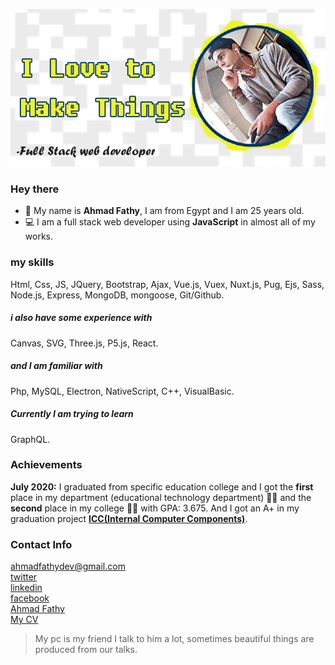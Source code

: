 ![](images/ahmad-fathy.png)
### Hey there
 * 👨 My name is __Ahmad Fathy__, I am from Egypt and I am 25 years old.
 * 💻 I am a full stack web developer using __JavaScript__ in almost all of my works.

### my skills
Html, Css, JS, JQuery, Bootstrap, Ajax, Vue.js, Vuex, Nuxt.js, Pug, Ejs, Sass, Node.js, Express, MongoDB, mongoose, Git/Github.
##### i also have some experience with
Canvas, SVG, Three.js, P5.js, React.
##### and I am familiar with
Php, MySQL, Electron, NativeScript, C++, VisualBasic.
##### Currently I am trying to learn
GraphQL.

### Achievements
__July 2020:__ I graduated from specific education college and I got the __first__ place in my department (educational technology department) 🎉🎉 and the __second__ place in my college 🎉🎉 with GPA: 3.675. And I got an A+ in my graduation project __[ICC(Internal Computer Components)](https://ahmadfathy97.github.io/icc 'ICC')__.

### Contact Info
ahmadfathydev@gmail.com\
[twitter](https://twitter.com/ahmad_fathy97)\
[linkedin](https://www.linkedin.com/in/ahmadfathy97/)\
[facebook](https://www.facebook.com/AhmadFathy97/)\
[Ahmad Fathy](https://ahmadfathy97.github.io/)\
[My CV](https://ahmadfathy97.github.io/cv/AHMAD%20FATHY%20CV.pdf)



> My pc is my friend I talk to him a lot, sometimes beautiful things are produced from our talks.
